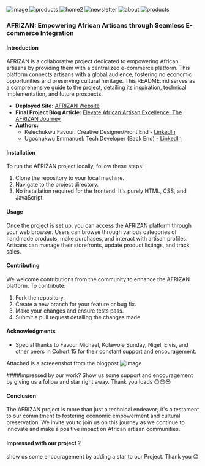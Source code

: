 ![image](https://github.com/kelechukwufavour/AFRIZAN-MVP/assets/125453849/bc672bc7-4805-4a0f-aaee-2439b55a323c)
![products](https://github.com/kelechukwufavour/AFRIZAN-MVP/assets/34918992/eac064a8-261c-42ad-9e92-477ca504f4ef)
![home2](https://github.com/kelechukwufavour/AFRIZAN-MVP/assets/34918992/06ce62c0-bc11-47bb-a15a-fba0f286919d)
![newsletter](https://github.com/kelechukwufavour/AFRIZAN-MVP/assets/34918992/38ac57fe-78e4-4490-991c-2da43c262b84)
![about](https://github.com/kelechukwufavour/AFRIZAN-MVP/assets/34918992/df993353-9c16-4e4e-9c76-f770c61cd3ac)
![products](https://github.com/kelechukwufavour/AFRIZAN-MVP/assets/34918992/fe8f911c-ee84-43f9-88b3-fbef29203105)

### AFRIZAN: Empowering African Artisans through Seamless E-commerce Integration

#### Introduction
AFRIZAN is a collaborative project dedicated to empowering African artisans by providing them with a centralized e-commerce platform. This platform connects artisans with a global audience, fostering no economic opportunities and preserving cultural heritage. This README.md serves as a comprehensive guide to the project, detailing its inspiration, technical implementation, and future prospects.

- **Deployed Site:** [AFRIZAN Website](https://example.com)
- **Final Project Blog Article:** [Elevate African Artisan Excellence: The AFRIZAN Journey](https://example.com/blog)
- **Authors:**
  - Kelechukwu Favour: Creative Designer/Front End - [LinkedIn](https://linkedin.com/kelechukwufavour)
  - Ugochukwu Emmanuel: Tech Developer (Back End) - [LinkedIn](https://linkedin.com/ugochukwuemmanuel)

#### Installation
To run the AFRIZAN project locally, follow these steps:
1. Clone the repository to your local machine.
2. Navigate to the project directory.
3. No installation required for the frontend. It's purely HTML, CSS, and JavaScript.

#### Usage
Once the project is set up, you can access the AFRIZAN platform through your web browser. Users can browse through various categories of handmade products, make purchases, and interact with artisan profiles. Artisans can manage their storefronts, update product listings, and track sales.

#### Contributing
We welcome contributions from the community to enhance the AFRIZAN platform. To contribute:
1. Fork the repository.
2. Create a new branch for your feature or bug fix.
3. Make your changes and ensure tests pass.
4. Submit a pull request detailing the changes made.

#### Acknowledgments
- Special thanks to Favour Michael, Kolawole Sunday, Nigel, Elvis, and other peers in Cohort 15 for their constant support and encouragement.

Attached is a screeenshot from the blogpost
![image](https://github.com/kelechukwufavour/AFRIZAN-MVP/assets/125453849/28dc9729-471c-4e59-8ef8-ec3e60499918)

####Impressed by our work?
Show us some support and encouragement by giving us a follow and star right away. Thank you loads 😊😎😎
#### Conclusion
The AFRIZAN project is more than just a technical endeavor; it's a testament to our commitment to fostering economic empowerment and cultural preservation. We invite you to join us on this journey as we continue to innovate and make a positive impact on African artisan communities.

#### Impressed with our project ?
show us some encouragement by adding a star to our Project. Thank you 😊
